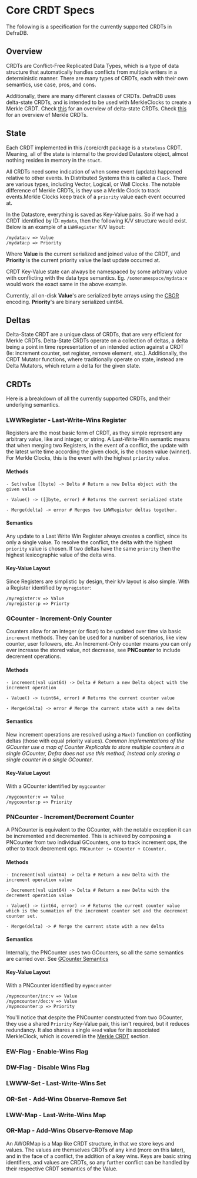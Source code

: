 # Core CRDT Specs

The following is a specification for the currently supported CRDTs in DefraDB.

## Overview
CRDTs are Conflict-Free Replicated Data Types, which is a type of data structure that automatically handles conflicts from multiple writers in a deterministic manner. There are many types of CRDTs, each with their own semantics, use case, pros, and cons.

Additionally, there are many different classes of CRDTs. DefraDB uses delta-state CRDTs, and is intended to be used with MerkleClocks to create a Merkle CRDT. Check [this](https://arxiv.org/abs/1603.01529) for an overview of delta-state CRDTs. Check [this](https://hector.link/presentations/merkle-crdts/merkle-crdts.pdf) for an overview of Merkle CRDTs.

## State
Each CRDT implemented in this /core/crdt  package is a `stateless` CRDT. Meaning, all of the state is internal to the provided Datastore object, almost nothing resides in memory in the ```stuct```.

All CRDTs need some indication of when some event (update) happened relative to other events. In Distributed Systems this is called a `Clock`. There are various types, including Vector, Logical, or Wall Clocks. The notable difference of Merkle CRDTs, is they use a Merkle Clock to track events.Merkle Clocks keep track of a ```priority``` value each event occurred at.

In the Datastore, everything is saved as Key-Value pairs. So if we had a CRDT identified by ID: `mydata`, then the following K/V structure would exist. Below is an example of a ```LWWRegister``` K/V layout:
```
/mydata:v => Value
/mydata:p => Priority
```
Where **Value** is the current serialized and joined value of the CRDT, and **Priority** is the current priority value the last update occurred at. 

CRDT Key-Value state can always be namespaced by some arbitrary value with conflicting with the data type semantics. Eg. ```/somenamespace/mydata:v``` would work the exact same in the above example.

Currently, all on-disk **Value**'s are serialized byte arrays using the [CBOR]() encoding. **Priority**'s are binary serialized uint64.

## Deltas
Delta-State CRDT are a unique class of CRDTs, that are very efficient for Merkle CRDTs. Delta-State CRDTs operate on a collection of deltas, a delta being a point in time representation of an intended action against a CRDT (Ie: increment counter, set register, remove element, etc.). Additionally, the CRDT Mutator functions, where traditionally operate on state, instead are Delta Mutators, which return a delta for the given state. 

## CRDTs

Here is a breakdown of all the currently supported CRDTs, and their underlying semantics.

### LWWRegister - Last-Write-Wins Register
Registers are the most basic form of CRDT, as they simple represent any arbitrary value, like and integer, or string. A Last-Write-Win semantic means that when merging two Registers, in the event of a conflict, the update with the latest write time according the given clock, is the chosen value (winner). For Merkle Clocks, this is the event with the highest ```priority``` value.

#### Methods
```
- Set(value []byte) -> Delta # Return a new Delta object with the given value

- Value() -> ([]byte, error) # Returns the current serialized state

- Merge(delta) -> error # Merges two LWWRegister deltas together.
```

#### Semantics
Any update to a Last Write Win Register always creates a conflict, since its only a single value. To resolve the conflict, the delta with the highest ```priority``` value is chosen. If two deltas have the same ```priority``` then the highest lexicographic value of the delta wins.

#### Key-Value Layout
Since Registers are simplistic by design, their k/v layout is also simple.
With a Register identified by ```myregister```:
```
/myregister:v => Value
/myregister:p => Priorty
```

### GCounter - Increment-Only Counter
Counters allow for an integer (or float) to be updated over time via basic ```increment``` methods. They can be used for a number of scenarios, like view counter, user followers, etc. An Increment-Only counter means you can only ever increase the stored value, not decrease, see **PNCounter** to include decrement operations.


#### Methods
```
- increment(val uint64) -> Delta # Return a new Delta object with the increment operation

- Value() -> (uint64, error) # Returns the current counter value

- Merge(delta) -> error # Merge the current state with a new delta
```

#### Semantics
New increment operations are resolved using a ```Max()``` function on conflicting deltas (those with equal priority values). *Common implementations of the GCounter use a map of Counter ReplicaIds to store multiple counters in a single GCounter, Defra does not use this method, instead only storing a single counter in a single GCounter*.

#### Key-Value Layout
With a GCounter identified by ```mygcounter```
```
/mygcounter:v => Value
/mygcounter:p => Priority
```

### PNCounter - Increment/Decrement Counter
A PNCounter is equivalent to the GCounter, with the notable exception it can be incremented and decremented. This is achieved by composing a PNCounter from two individual GCounters, one to track increment ops, the other to track decrement ops. `PNCounter := GCounter + GCounter.`

#### Methods
```
- Increment(val uint64) -> Delta # Return a new Delta with the increment operation value

- Decrement(val uint64) -> Delta # Return a new Delta with the decrement operation value

- Value() -> (int64, error) -> # Returns the current counter value which is the summation of the increment counter set and the decrement counter set.

- Merge(delta) -> # Merge the current state with a new delta
```

#### Semantics
Internally, the PNCounter uses two GCounters, so all the same semantics are carried over. See [GCounter Semantics](#GCounter)

#### Key-Value Layout
With a PNCounter identified by ```mypncounter```
```
/mypncounter/inc:v => Value
/mypncounter/dec:v => Value
/mypncounter:p => Priority
```
You'll notice that despite the PNCounter constructed from two GCounter, they use a shared ```Priority``` Key-Value pair, this isn't required, but it reduces redundancy. It also shares a single ```Head``` value for its associated MerkleClock, which is covered in the [Merkle CRDT]() section.

### EW-Flag - Enable-Wins Flag

### DW-Flag -  Disable Wins Flag

### LWWW-Set - Last-Write-Wins Set

### OR-Set - Add-Wins Observe-Remove Set

### LWW-Map - Last-Write-Wins Map

### OR-Map - Add-Wins Observe-Remove Map
An AWORMap is a Map like CRDT structure, in that we store keys and values. The values are themselves CRDTs of any kind (more on this later), and in the face of a conflict, the addition of a key wins. Keys are basic string identifiers, and values are CRDTs, so any further conflict can be handled by their respective CRDT semantics of the Value.



